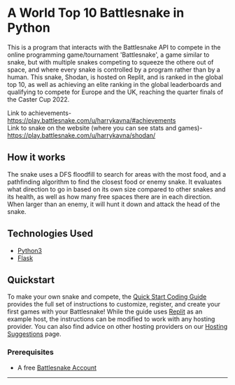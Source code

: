 # A World Top 10 Battlesnake in Python

This is a program that interacts with the Battlesnake API to compete in the online programming game/tournament 'Battlesnake', a game similar to snake, but with multiple snakes competing to squeeze the othere out of space, and where every snake is controlled by a program rather than by a human. This snake, Shodan, is hosted on Replit, and is ranked in the global top 10, as well as achieving an elite ranking in the global leaderboards and qualifying to compete for Europe and the UK, reaching the quarter finals of the Caster Cup 2022.  

Link to achievements- https://play.battlesnake.com/u/harrykavna/#achievements  
Link to snake on the website (where you can see stats and games)- https://play.battlesnake.com/u/harrykavna/shodan/

## How it works

The snake uses a DFS floodfill to search for areas with the most food, and a pathfinding algorithm to find the closest food or enemy snake. It evaluates what direction to go in based on its own size compared to other snakes and its health, as well as how many free spaces there are in each direction. When larger than an enemy, it will hunt it down and attack the head of the snake.

## Technologies Used

* [Python3](https://www.python.org/)
* [Flask](https://flask.palletsprojects.com/)


## Quickstart

To make your own snake and compete, the [Quick Start Coding Guide](https://docs.battlesnake.com/guides/getting-started) provides the full set of instructions to customize, register, and create your first games with your Battlesnake! While the guide uses [Replit](https://repl.it) as an example host, the instructions can be modified to work with any hosting provider. You can also find advice on other hosting providers on our [Hosting Suggestions](https://docs.battlesnake.com/references/hosting-suggestions) page.

### Prerequisites

* A free [Battlesnake Account](https://play.battlesnake.com/?utm_source=github&utm_medium=readme&utm_campaign=python_starter&utm_content=homepage)

---
